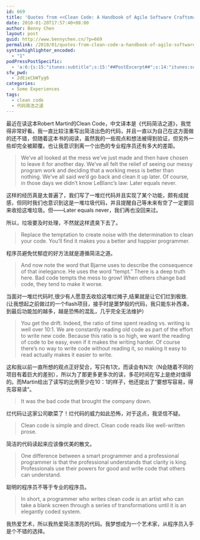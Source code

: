 ```yaml
---
id: 669
title: 'Quotes from <<Clean Code: A Handbook of Agile Software Craftsmanship>> (1)'
date: 2010-01-20T17:57:40+08:00
author: Benny Chen
layout: post
guid: http://www.bennychen.cn/?p=669
permalink: /2010/01/quotes-from-clean-code-a-handbook-of-agile-software-craftsmanship-1/
syntaxhighlighter_encoded:
  - "1"
podPressPostSpecific:
  - 'a:6:{s:15:"itunes:subtitle";s:15:"##PostExcerpt##";s:14:"itunes:summary";s:15:"##PostExcerpt##";s:15:"itunes:keywords";s:17:"##WordPressCats##";s:13:"itunes:author";s:10:"##Global##";s:15:"itunes:explicit";s:2:"No";s:12:"itunes:block";s:2:"No";}'
sfw_pwd:
  - 2dEieCbWTyg6
categories:
  - Some Experiences
tags:
  - clean code
  - 代码简洁之道
---
```

最近在读这本Robert Martin的Clean Code，中文译本是《代码简洁之道》，我觉得非常好看。我一直比较注重写出简洁出色的代码，并且一直以为自己在这方面做的还不错，但随着这本书的阅读，虽然我的一些观点和想法被得到验证，但另外一些却完全被颠覆。也让我意识到离一个出色的专业程序员还有多大的差距。

> We’ve all looked at the mess we’ve just made and then have chosen to leave it for another day. We’ve all felt the relief of seeing our messy program work and deciding that a working mess is better than nothing. We’ve all said we’d go back and clean it up later. Of course, in those days we didn’t know LeBlanc’s law: Later equals never.

这样的经历真是太普遍了，我们写了一堆烂代码并且实现了某个功能，颇有成就感，但同时我们也意识到这是一堆垃圾代码，并且提醒自己等未来有空了一定要回来收拾这堆垃圾。但——Later equals never，我们再也没回来过。
  
所以，垃圾要及时处理，不然就这样遗臭下去了。

> Replace the temptation to create noise with the determination to clean your code. You’ll find it makes you a better and happier programmer.

程序员避免忧郁症的好方法就是遵循简洁之道。

> And now note the word that Bjarne uses to describe the consequence of that inelegance. He uses the word “tempt.” There is a deep truth here. Bad code tempts the mess to grow! When others change bad code, they tend to make it worse.

当面对一堆烂代码时,很少有人愿意去收拾这堆烂摊子,结果就是让它们烂到极致.(让我想起之前做过的一个flash项目，接手时是噩梦般的代码，我只能东补西凑，到最后功能加的越多，越是恐怖的混乱，几乎完全无法维护）

> You get the drift. Indeed, the ratio of time spent reading vs. writing is well over 10:1. We are constantly reading old code as part of the effort to write new code. Because this ratio is so high, we want the reading of code to be easy, even if it makes the writing harder. Of course there’s no way to write code without reading it, so making it easy to read actually makes it easier to write.

这和我以前一直所想的观点正好契合，写只有1次，而读会有N次（N会随着不同的项目有着巨大的差别），所以为了那更多更多次的读，多花时间在写上是绝对值得的。而Martin给出了读写的比例至少在10：1的样子，他还提出了“要想写容易，得先容易读“。

> It was the bad code that brought the company down.

烂代码让这家公司歇菜了！烂代码的威力如此恐怖，对于这点，我坚信不疑。

> Clean code is simple and direct. Clean code reads like well-written prose.

简洁的代码读起来应该像优美的散文。

> One difference between a smart programmer and a professional programmer is that the professional understands that clarity is king. Professionals use their powers for good and write code that others can understand.

聪明的程序员不等于专业的程序员。

> In short, a programmer who writes clean code is an artist who can take a blank screen through a series of transformations until it is an elegantly coded system.

我热爱艺术，所以我热爱简洁漂亮的代码。我梦想成为一个艺术家，从程序员入手是个不错的选择。